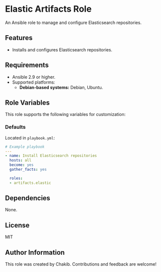 # Elastic Artifacts Role

An Ansible role to manage and configure Elasticsearch repositories.

## Features
- Installs and configures Elasticsearch repositories.

## Requirements
- Ansible 2.9 or higher.
- Supported platforms:
  - **Debian-based systems:** Debian, Ubuntu.

## Role Variables
This role supports the following variables for customization:

### Defaults
Located in `playbook.yml`:
```yaml
# Example playbook
---
- name: Install Elasticsearch repositories
  hosts: all
  become: yes
  gather_facts: yes

  roles:
  - artifacts.elastic
```

## Dependencies
None.

## License
MIT

## Author Information
This role was created by Chakib. Contributions and feedback are welcome!